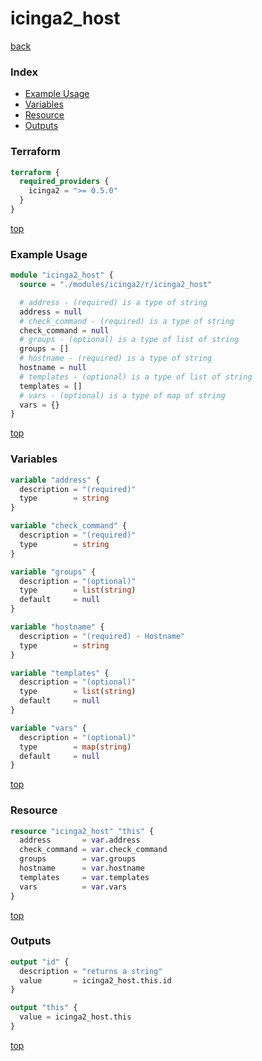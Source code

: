 # icinga2_host

[back](../icinga2.md)

### Index

- [Example Usage](#example-usage)
- [Variables](#variables)
- [Resource](#resource)
- [Outputs](#outputs)

### Terraform

```terraform
terraform {
  required_providers {
    icinga2 = ">= 0.5.0"
  }
}
```

[top](#index)

### Example Usage

```terraform
module "icinga2_host" {
  source = "./modules/icinga2/r/icinga2_host"

  # address - (required) is a type of string
  address = null
  # check_command - (required) is a type of string
  check_command = null
  # groups - (optional) is a type of list of string
  groups = []
  # hostname - (required) is a type of string
  hostname = null
  # templates - (optional) is a type of list of string
  templates = []
  # vars - (optional) is a type of map of string
  vars = {}
}
```

[top](#index)

### Variables

```terraform
variable "address" {
  description = "(required)"
  type        = string
}

variable "check_command" {
  description = "(required)"
  type        = string
}

variable "groups" {
  description = "(optional)"
  type        = list(string)
  default     = null
}

variable "hostname" {
  description = "(required) - Hostname"
  type        = string
}

variable "templates" {
  description = "(optional)"
  type        = list(string)
  default     = null
}

variable "vars" {
  description = "(optional)"
  type        = map(string)
  default     = null
}
```

[top](#index)

### Resource

```terraform
resource "icinga2_host" "this" {
  address       = var.address
  check_command = var.check_command
  groups        = var.groups
  hostname      = var.hostname
  templates     = var.templates
  vars          = var.vars
}
```

[top](#index)

### Outputs

```terraform
output "id" {
  description = "returns a string"
  value       = icinga2_host.this.id
}

output "this" {
  value = icinga2_host.this
}
```

[top](#index)